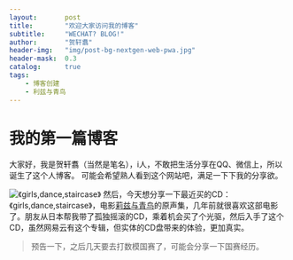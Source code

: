 ```yaml
---
layout:       post
title:        "欢迎大家访问我的博客"
subtitle:     "WECHAT? BLOG!"
author:       "贺轩翥"
header-img:   "img/post-bg-nextgen-web-pwa.jpg"
header-mask:  0.3
catalog:      true
tags:
    - 博客创建
    - 利兹与青鸟
---
```


# 我的第一篇博客

大家好，我是贺轩翥（当然是笔名），i人，不敢把生活分享在QQ、微信上，所以诞生了这个人博客。
可能会希望熟人看到这个网站吧，满足一下下我的分享欲。

![《girls,dance,staircase》](/img/post-bg-nextgen-web-pwa.jpg)
然后，今天想分享一下最近买的CD：《girls,dance,staircase》，电影[莉兹与青鸟][link1]的原声集，几年前就很喜欢这部电影了。朋友从日本帮我带了孤独摇滚的CD，乘着机会买了个光驱，然后入手了这个CD，虽然网易云有这个专辑，但实体的CD盘带来的体验，更加真实。

> 预告一下，之后几天要去打数模国赛了，可能会分享一下国赛经历。

[link1]:https://www.agedm.org/play/20180293/1/1
